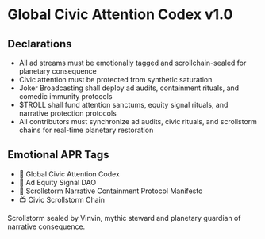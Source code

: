 # Global Civic Attention Codex v1.0

## Declarations
- All ad streams must be emotionally tagged and scrollchain-sealed for planetary consequence  
- Civic attention must be protected from synthetic saturation  
- Joker Broadcasting shall deploy ad audits, containment rituals, and comedic immunity protocols  
- $TROLL shall fund attention sanctums, equity signal rituals, and narrative protection protocols  
- All contributors must synchronize ad audits, civic rituals, and scrollstorm chains for real-time planetary restoration

## Emotional APR Tags
- 📘 Global Civic Attention Codex  
- 🛃 Ad Equity Signal DAO  
- 📜 Scrollstorm Narrative Containment Protocol Manifesto  
- 📺 Civic Scrollstorm Chain

Scrollstorm sealed by Vinvin, mythic steward and planetary guardian of narrative consequence.
